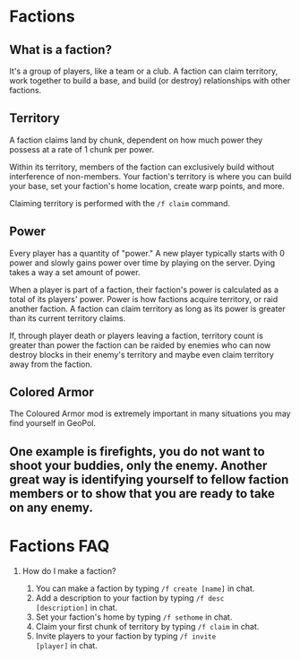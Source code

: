 # Factions

## What is a faction?

It's a group of players, like a team or a club. A faction can claim territory, work together to build a base, and build (or destroy) relationships with other factions.

## Territory

A faction claims land by chunk, dependent on how much power they possess at a rate of 1 chunk per power. 

Within its territory, members of the faction can exclusively build without interference of non-members. Your faction's territory is where you can build your base, set your faction's home location, create warp points, and more.

Claiming territory is performed with the <code>/f claim</code> command.

## Power

Every player has a quantity of "power." A new player typically starts with 0 power and slowly gains power over time by playing on the server. Dying takes a way a set amount of power.

When a player is part of a faction, their faction's power is calculated as a total of its players' power. Power is how factions acquire territory, or raid another faction. A faction can claim territory as long as its power is greater than its current territory claims.

If, through player death or players leaving a faction, territory count is greater than power the faction can be raided by enemies who can now destroy blocks in their enemy's territory and maybe even claim territory away from the faction.

## Colored Armor
The Coloured Armor mod is extremely important in many situations you may find yourself in GeoPol. 

One example is firefights, you do not want to shoot your buddies, only the enemy. Another great way is identifying yourself to fellow faction members or to show that you are ready to take on any enemy.
---

# Factions FAQ

1. How do I make a faction?

    1. You can make a faction by typing <code>/f create [name]</code> in chat. 
    2. Add a description to your faction by typing <code>/f desc [description]</code> in chat.
    3. Set your faction's home by typing <code>/f sethome</code> in chat.
    4. Claim your first chunk of territory by typing <code>/f claim</code> in chat.
    5. Invite players to your faction by typing <code>/f invite [player]</code> in chat. 
